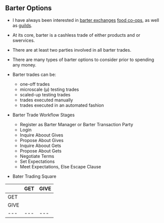 ## Barter Options

- I have always been interested in [barter exchanges](https://en.wikipedia.org/wiki/Barter) [food co-ops](https://en.wikipedia.org/wiki/Food_cooperative), as well as [guilds](https://en.wikipedia.org/wiki/Guild).

- At its core, barter is a cashless trade of either products and or swervices.

- There are at least two parties involved in all barter trades.

- There are many types of barter options to consider prior to spending any money.


- Barter trades can be:
  - one-off trades
  - microscale (µ) testing trades
  - scaled-up testing trades
  - trades executed manually
  - trades executed in an automated fashion

- Barter Trade Workflow Stages
  - Register as Barter Manager or Barter Transaction Party
  - Login
  - Inquire Aboout Gives
  - Propose About Gives
  - Inquire Aboout Gets
  - Propose About Gets
  - Negotiate Terms
  - Set Expectations
  - Meet Expectations, Else Escape Clause

- Bater Trading Square


|    | GET | GIVE |
|---|---|---|
|  GET  | | |
|  GIVE  | | |
|---|---|---|


